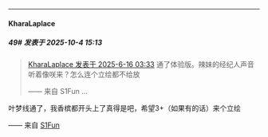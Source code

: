 ﻿
*****

####  KharaLaplace  
##### 49#       发表于 2025-10-4 15:13

<blockquote><a href="httphttps://stage1st.com/2b/forum.php?mod=redirect&amp;goto=findpost&amp;pid=67945055&amp;ptid=2252571" target="_blank">KharaLaplace 发表于 2025-6-16 03:33</a>
通了体验版。辣妹的经纪人声音听着像咲来？怎么连个立绘都不给放

—— 来自 S1Fun ...</blockquote>
叶梦线通了，我香槟都开头上了真得是吧，希望3+（如果有的话）来个立绘

—— 来自 [S1Fun](https://s1fun.koalcat.com)

